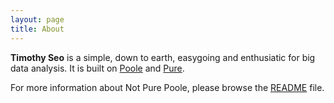 ```yaml
---
layout: page
title: About
---
```


**Timothy Seo** is a simple, down to earth, easygoing and enthusiatic for big data analysis. It is built on [Poole](https://github.com/poole/poole) and [Pure](https://purecss.io/).

For more information about Not Pure Poole, please browse the [README](https://github.com/vszhub/not-pure-poole) file.
